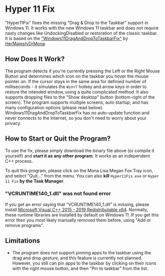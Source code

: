 # Hyper 11 Fix
"Hyper11Fix" fixes the missing "Drag &amp; Drop to the Taskbar" support in Windows 11. It works with the new Windows 11 taskbar and does not require nasty changes like UndockingDisabled or restoration of the classic taskbar. It is based on the ["Windows11DragAndDropToTaskbarFix"](https://github.com/HerMajestyDrMona/Windows11DragAndDropToTaskbarFix) by [HerMajestyDrMona](https://github.com/HerMajestyDrMona).

## **How Does It Work?**

The program detects if you're currently pressing the Left or the Right Mouse Button and determines which icon on the taskbar you hover the mouse pointer on. If the cursor stays in the same area for definied number of milliseconds - it simulates the `Win+T` hotkey and arrow keys in order to restore the intended window, using a quite complicated method. It also supports dropping files to the "Show desktop" button (bottom-right of the screen). The program supports multiple screens, auto startup, and has many configuration options (please read below). Windows11DragAndDropToTaskbarFix has no auto-update function and never connects to the Internet, so you don't need to worry about your privacy.

## **How to Start or Quit the Program?**

To use the fix, please simply download the binary file above (or compile it yourself) and **start it as any other program**. It works as an independent C++ process.

To quit this program, please click on the Mona Lisa Megan Fox Tray icon, and select "Quit..." from the menu. You can also **kill** `Hyper11Fix.exe` or `Hyper 11 Fix` **by the Task Manager**.

### "VCRUNTIME140_1.dll" was not found error
If you get an error saying that "VCRUNTIME140_1.dll" is missing, please install [Microsoft Visual C++ 2015 - 2019 Redistributable x64](https://aka.ms/vs/16/release/vc_redist.x64.exe). Normally, these runtime libraries are installed by default on Windows 11. If you get this error then you most likely manually removed them before, using "Add or remove programs".

## **Limitations**
- The program does not support pinning apps to the taskbar using the drag and drop gesture, and this feature is currently not planned. However, you still can pin apps to the taskbar by clicking on their icons with the right mouse button, and then "Pin to taskbar" from the list.

